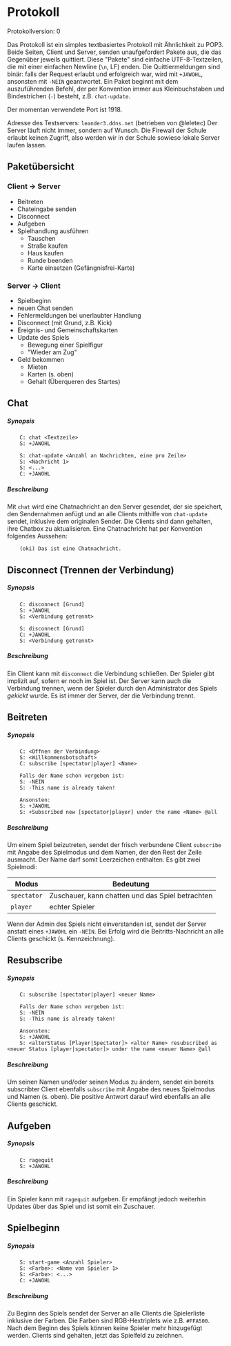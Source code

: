 Protokoll
=========

Protokollversion: 0

Das Protokoll ist ein simples textbasiertes Protokoll mit Ähnlichkeit zu POP3.
Beide Seiten, Client und Server, senden unaufgefordert Pakete aus, die das
Gegenüber jeweils quittiert. Diese "Pakete" sind einfache UTF-8-Textzeilen, die
mit einer einfachen Newline (`\n`, LF) enden. Die Quittiermeldungen sind binär:
falls der Request erlaubt und erfolgreich war, wird mit `+JAWOHL`, ansonsten mit
`-NEIN` geantwortet. Ein Paket beginnt mit dem auszuführenden Befehl, der per
Konvention immer aus Kleinbuchstaben und Bindestrichen (`-`) besteht, z.B. `chat-update`.

Der momentan verwendete Port ist 1918.

Adresse des Testservers: `leander3.ddns.net` (betrieben von @leletec)
Der Server läuft nicht immer, sondern auf Wunsch. Die Firewall der Schule erlaubt
keinen Zugriff, also werden wir in der Schule sowieso lokale Server laufen lassen.

Paketübersicht
--------------


### Client → Server

 - Beitreten
 - Chateingabe senden
 - Disconnect
 - Aufgeben
 - Spielhandlung ausführen
    * Tauschen
    * Straße kaufen
    * Haus kaufen
    * Runde beenden
    * Karte einsetzen (Gefängnisfrei-Karte)
	
### Server → Client

 - Spielbeginn
 - neuen Chat senden
 - Fehlermeldungen bei unerlaubter Handlung
 - Disconnect (mit Grund, z.B. Kick)
 - Ereignis- und Gemeinschaftskarten
 - Update des Spiels
    * Bewegung einer Spielfigur
    * "Wieder am Zug"
 - Geld bekommen
    * Mieten
    * Karten (s. oben)
    * Gehalt (Überqueren des Startes)

Chat
----

##### Synopsis

		C: chat <Textzeile>
		S: +JAWOHL

		S: chat-update <Anzahl an Nachrichten, eine pro Zeile>
		S: <Nachricht 1>
		S: <...>
		C: +JAWOHL
		
##### Beschreibung

Mit `chat` wird eine Chatnachricht an den Server gesendet, der sie speichert, den Sendernahmen anfügt
und an alle Clients mithilfe von `chat-update` sendet, inklusive dem originalen Sender. Die Clients
sind dann gehalten, ihre Chatbox zu aktualisieren. Eine Chatnachricht hat per Konvention folgendes Aussehen:

		(oki) Das ist eine Chatnachricht.

Disconnect (Trennen der Verbindung)
-----------------------------------

##### Synopsis

		C: disconnect [Grund]
		S: +JAWOHL
		S: <Verbindung getrennt>

		S: disconnect [Grund]
		C: +JAWOHL
		S: <Verbindung getrennt>

##### Beschreibung

Ein Client kann mit `disconnect` die Verbindung schließen. Der Spieler gibt implizit auf,
sofern er noch im Spiel ist. Der Server kann auch die Verbindung trennen, wenn der Spieler
durch den Administrator des Spiels *gekickt* wurde. Es ist immer der Server, der die Verbindung trennt.

Beitreten
---------

##### Synopsis

		C: <Öffnen der Verbindung>
		S: <Willkommensbotschaft>
		C: subscribe [spectator|player] <Name>
		
		Falls der Name schon vergeben ist:
		S: -NEIN
		S: -This name is already taken!
		
		Ansonsten:
		S: +JAWOHL
		S: +Subscribed new [spectator|player] under the name <Name> @all

##### Beschreibung

Um einem Spiel beizutreten, sendet der frisch verbundene Client `subscribe`
mit Angabe des Spielmodus und dem Namen, der den Rest der Zeile ausmacht.
Der Name darf somit Leerzeichen enthalten. Es gibt zwei Spielmodi:

Modus       | Bedeutung
------------|----------
`spectator` | Zuschauer, kann chatten und das Spiel betrachten
`player`    | echter Spieler

Wenn der Admin des Spiels nicht einverstanden ist, sendet der Server
anstatt eines `+JAWOHL` ein `-NEIN`.
Bei Erfolg wird die Beitritts-Nachricht an alle Clients geschickt (s. Kennzeichnung).

Resubscribe
-----------

##### Synopsis
		
		C: subscribe [spectator|player] <neuer Name>
		
		Falls der Name schon vergeben ist:
		S: -NEIN
		S: -This name is already taken!
		
		Ansonsten:
		S: +JAWOHL
		S: <alterStatus [Player|Spectator]> <alter Name> resubscribed as <neuer Status [player|spectator]> under the name <neuer Name> @all
		
##### Beschreibung

Um seinen Namen und/oder seinen Modus zu ändern, sendet ein bereits subscribter Client ebenfalls `subscribe`
mit Angabe des neues Spielmodus und Namen (s. oben).
Die positive Antwort darauf wird ebenfalls an alle Clients geschickt.

Aufgeben
--------

##### Synopsis

		C: ragequit
		S: +JAWOHL

##### Beschreibung

Ein Spieler kann mit `ragequit` aufgeben. Er empfängt jedoch weiterhin Updates über das
Spiel und ist somit ein Zuschauer.

Spielbeginn
-----------

##### Synopsis

		S: start-game <Anzahl Spieler>
		S: <Farbe>: <Name von Spieler 1>
		S: <Farbe>: <...>
		C: +JAWOHL

##### Beschreibung

Zu Beginn des Spiels sendet der Server an alle Clients die Spielerliste inklusive der Farben.
Die Farben sind RGB-Hextriplets wie z.B. `#FFA500`. Nach dem Beginn des Spiels können keine
Spieler mehr hinzugefügt werden. Clients sind gehalten, jetzt das Spielfeld zu zeichnen.
